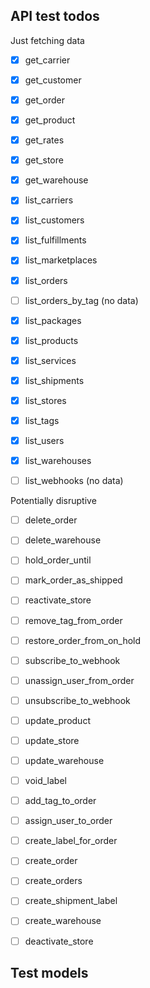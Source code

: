 ## API test todos

Just fetching data
- [x] get_carrier
- [x] get_customer
- [x] get_order
- [x] get_product
- [x] get_rates
- [x] get_store
- [x] get_warehouse
- [x] list_carriers
- [x] list_customers
- [x] list_fulfillments
- [x] list_marketplaces
- [x] list_orders
- [ ] list_orders_by_tag (no data)
- [x] list_packages
- [x] list_products
- [x] list_services
- [x] list_shipments
- [x] list_stores
- [x] list_tags
- [x] list_users
- [x] list_warehouses
- [ ] list_webhooks (no data)


Potentially disruptive
- [ ] delete_order
- [ ] delete_warehouse
- [ ] hold_order_until
- [ ] mark_order_as_shipped
- [ ] reactivate_store
- [ ] remove_tag_from_order
- [ ] restore_order_from_on_hold
- [ ] subscribe_to_webhook
- [ ] unassign_user_from_order
- [ ] unsubscribe_to_webhook
- [ ] update_product
- [ ] update_store
- [ ] update_warehouse
- [ ] void_label
- [ ] add_tag_to_order
- [ ] assign_user_to_order
- [ ] create_label_for_order
- [ ] create_order
- [ ] create_orders
- [ ] create_shipment_label
- [ ] create_warehouse
- [ ] deactivate_store


## Test models
